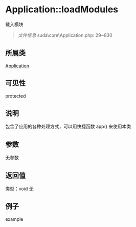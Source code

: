 # Application::loadModules
载入模块
> *文件信息* suda\core\Application.php: 29~830
## 所属类 

[Application](../Application.md)

## 可见性

  protected  
## 说明


包含了应用的各种处理方式，可以用快捷函数 app() 来使用本类


## 参数

无参数

## 返回值
类型：void
无

## 例子

example